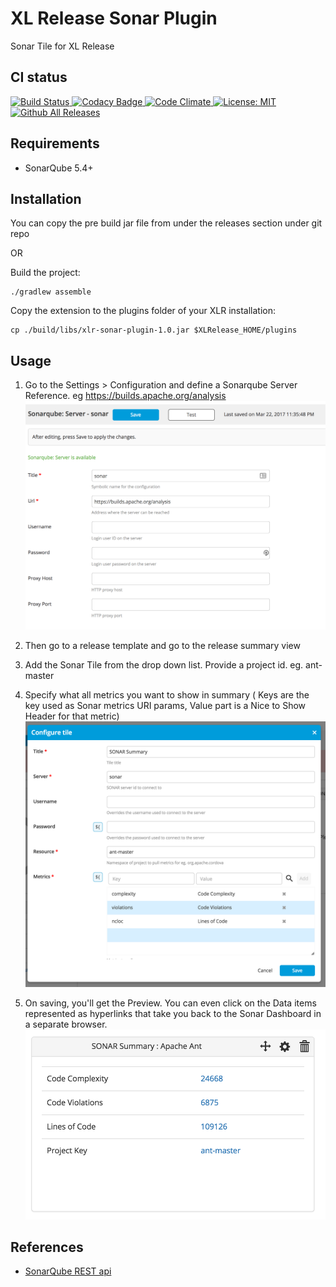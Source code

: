 # XL Release Sonar Plugin
Sonar Tile for XL Release


## CI status ##

[![Build Status][xlr-sonar-plugin-travis-image] ][xlr-sonar-plugin-travis-url]
[![Codacy Badge][xlr-sonar-plugin-codacy-image] ][xlr-sonar-plugin-codacy-url]
[![Code Climate][xlr-sonar-plugin-code-climate-image] ][xlr-sonar-plugin-code-climate-url]
[![License: MIT][xlr-sonar-plugin-license-image] ][xlr-sonar-plugin-license-url]
[![Github All Releases][xlr-sonar-plugin-downloads-image] ]()

[xlr-sonar-plugin-travis-image]: https://travis-ci.org/xebialabs-community/xlr-sonar-plugin.svg?branch=master
[xlr-sonar-plugin-travis-url]: https://travis-ci.org/xebialabs-community/xlr-sonar-plugin
[xlr-sonar-plugin-codacy-image]: https://api.codacy.com/project/badge/Grade/fdf07d8c1af248fd95e795b9bbef921e
[xlr-sonar-plugin-codacy-url]: https://www.codacy.com/app/joris-dewinne/xlr-sonar-plugin
[xlr-sonar-plugin-code-climate-image]: https://codeclimate.com/github/xebialabs-community/xlr-sonar-plugin/badges/gpa.svg
[xlr-sonar-plugin-code-climate-url]: https://codeclimate.com/github/xebialabs-community/xlr-sonar-plugin
[xlr-sonar-plugin-license-image]: https://img.shields.io/badge/License-MIT-yellow.svg
[xlr-sonar-plugin-license-url]: https://opensource.org/licenses/MIT
[xlr-sonar-plugin-downloads-image]: https://img.shields.io/github/downloads/xebialabs-community/xlr-sonar-plugin/total.svg

## Requirements ##
+ SonarQube 5.4+

## Installation ##

You can copy the pre build jar file from under the releases section under git repo

OR 

Build the project:
```
./gradlew assemble
```

Copy the extension to the plugins folder of your XLR installation:
```
cp ./build/libs/xlr-sonar-plugin-1.0.jar $XLRelease_HOME/plugins
```


## Usage ##

1. Go to the Settings > Configuration and define a Sonarqube Server Reference. eg https://builds.apache.org/analysis
![Configuration](images/snapshot1.png)
2. Then go to a release template and go to the release summary view
3. Add the Sonar Tile from the drop down list. Provide a project id. eg. ant-master
4. Specify what all metrics you want to show in summary ( Keys are the key used as Sonar metrics URI params, Value part is a Nice to Show Header for that metric)
![Configuration](images/snapshot2.png)

5. On saving, you'll get the Preview. You can even click on the Data items represented as hyperlinks that take you back to the Sonar Dashboard in a separate browser. 
![Preview](images/snapshot3.png)

## References ##
+ [SonarQube REST api](https://sonarqube.com/web_api)
